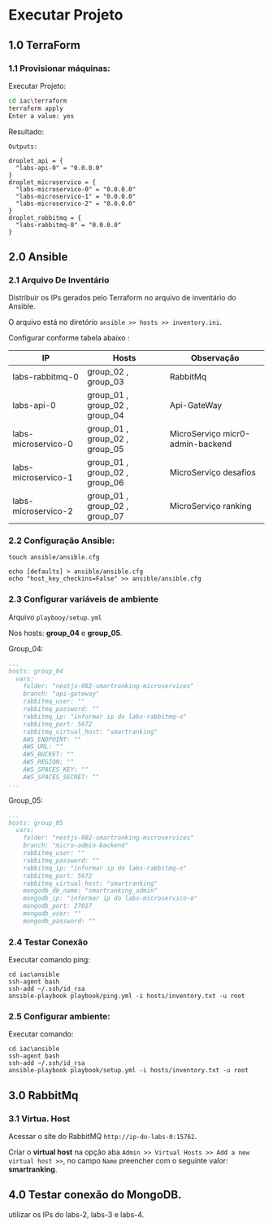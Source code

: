 # Executar Projeto

## 1.0 TerraForm

### 1.1 Provisionar máquinas:

Executar Projeto:

``` bash
cd iac\terraform
terraform apply
Enter a value: yes
```

Resultado:

```
Outputs:

droplet_api = {
  "labs-api-0" = "0.0.0.0"
}
droplet_microservico = {
  "labs-microservico-0" = "0.0.0.0"
  "labs-microservico-1" = "0.0.0.0"
  "labs-microservico-2" = "0.0.0.0"
}
droplet_rabbitmq = {
  "labs-rabbitmq-0" = "0.0.0.0"
}
```

## 2.0 Ansible

### 2.1 Arquivo De Inventário

Distribuir os IPs gerados pelo Terraform no arquivo de inventário do Ansible.

O arquivo está no diretório `ansible >> hosts >> inventory.ini`. 

Configurar conforme tabela abaixo :

|   IP                |   Hosts                          |   Observação                      |
| ------------------- | -------------------------------- |  -------------------------------- | 
| labs-rabbitmq-0     | group_02 , group_03              |  RabbitMq                         |
| labs-api-0          | group_01 , group_02 , group_04   |  Api-GateWay                      |
| labs-microservico-0 | group_01 , group_02 , group_05   |  MicroServiço micr0-admin-backend | 
| labs-microservico-1 | group_01 , group_02 , group_06   |  MicroServiço desafios            | 
| labs-microservico-2 | group_01 , group_02 , group_07   |  MicroServiço ranking             |


### 2.2 Configuração Ansible:

```
touch ansible/ansible.cfg

echo [defaults] > ansible/ansible.cfg
echo "host_key_checkins=False" >> ansible/ansible.cfg
```

### 2.3 Configurar variáveis de ambiente 

Arquivo `playbooy/setup.yml` 

Nos hosts: **group_04** e **group_05**.

Group_04:

``` yaml
...
hosts: group_04
  vars:    
    folder: "nestjs-002-smartranking-microservices"    
    branch: "api-gateway"
    rabbitmq_user: ""
    rabbitmq_password: ""
    rabbitmq_ip: "informar ip do labs-rabbitmq-o"
    rabbitmq_port: 5672
    rabbitmq_virtual_host: "smartranking"
    AWS_ENDPOINT: ""
    AWS_URL: ""
    AWS_BUCKET: ""
    AWS_REGION: ""
    AWS_SPACES_KEY: ""
    AWS_SPACES_SECRET: ""
...
```

Group_05:

``` yaml
...
hosts: group_05
  vars:    
    folder: "nestjs-002-smartranking-microservices"    
    branch: "micro-admin-backend"    
    rabbitmq_user: ""
    rabbitmq_password: ""
    rabbitmq_ip: "informar ip do labs-rabbitmq-o"
    rabbitmq_port: 5672
    rabbitmq_virtual_host: "smartranking"
    mongodb_db_name: "smartranking_admin"
    mongodb_ip: "informar ip do labs-microservico-o"
    mongodb_port: 27017
    mongodb_user: ""
    mongodb_password: ""
```

### 2.4 Testar Conexão

Executar comando ping:

```
cd iac\ansible
ssh-agent bash
ssh-add ~/.ssh/id_rsa
ansible-playbook playbook/ping.yml -i hosts/inventory.txt -u root
```

### 2.5 Configurar ambiente:

Executar comando:

```
cd iac\ansible
ssh-agent bash
ssh-add ~/.ssh/id_rsa
ansible-playbook playbook/setup.yml -i hosts/inventory.txt -u root
```

## 3.0 RabbitMq

### 3.1 Virtua. Host

Acessar o site do RabbitMQ `http://ip-do-labs-0:15762`.

Criar o **virtual host** na opção aba `Admin >> Virtual Hosts >> Add a new virtual host >>`, no campo `Name` preencher com o seguinte valor: **smartranking**.

## 4.0 Testar conexão do MongoDB.

utilizar os IPs do labs-2, labs-3 e labs-4.


